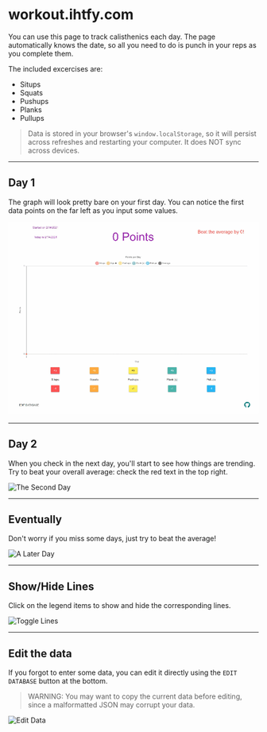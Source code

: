 # workout.ihtfy.com

You can use this page to track calisthenics each day. The page automatically knows the date, so all you need to do is punch in your reps as you complete them.

The included excercises are:

- Situps
- Squats
- Pushups
- Planks
- Pullups

> Data is stored in your browser's `window.localStorage`, so it will persist across refreshes and restarting your computer. It does NOT sync across devices.

--- 

## Day 1

The graph will look pretty bare on your first day. You can notice the first data points on the far left as you input some values.

![The First Day](./gifs/day1.gif)

---

## Day 2

When you check in the next day, you'll start to see how things are trending. Try to beat your overall average: check the red text in the top right.

![The Second Day](./gifs/day2.gif)

---

## Eventually

Don't worry if you miss some days, just try to beat the average!

![A Later Day](./gifs/dayN.gif)

---

## Show/Hide Lines

Click on the legend items to show and hide the corresponding lines.

![Toggle Lines](./gifs/toggle.gif)

---

## Edit the data

If you forgot to enter some data, you can edit it directly using the `EDIT DATABASE` button at the bottom.

> WARNING: You may want to copy the current data before editing, since a malformatted JSON may corrupt your data.

![Edit Data](./gifs/edit.gif)